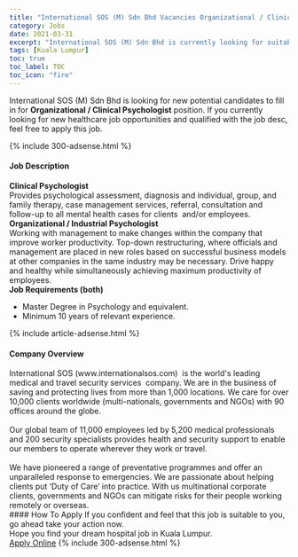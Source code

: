 ```yaml
---
title: "International SOS (M) Sdn Bhd Vacancies Organizational / Clinical Psychologist" 
category: Jobs 
date: 2021-03-31 
excerpt: "International SOS (M) Sdn Bhd is currently looking for suitable person to fill in the Organizational / Clinical Psychologist which positioned at Kuala Lumpur" 
tags: [Kuala Lumpur] 
toc: true 
toc_label: TOC 
toc_icon: "fire" 
--- 
```


<p>International SOS (M) Sdn Bhd is looking for new potential candidates to fill in for <b>Organizational / Clinical Psychologist</b> position. If you currently looking for new healthcare job opportunities and qualified with the job desc, feel free to apply this job.
</p>{% include 300-adsense.html %} 
<div><div><h4>Job Description</h4></div><div><div><span><div><div><strong>Clinical Psychologist</strong></div><div>Provides psychological assessment, diagnosis and individual, group, and family therapy, case management services, referral, consultation and follow-up to all mental health cases for clients&#160; and/or employees.</div><div><strong>Organizational / Industrial Psychologist</strong></div><div>Working with management to make changes within the company that improve worker productivity. Top-down restructuring, where officials and management are placed in new roles based on successful business models at other companies in the same industry may be necessary. Drive happy and healthy while simultaneously achieving maximum productivity of employees.&#160;</div><div><strong>Job Requirements (both)</strong></div><ul><li>Master Degree in Psychology and equivalent.&#160;</li><li>Minimum 10 years of relevant experience.&#160;</li></ul></div></span></div></div></div> 
{% include article-adsense.html %} 
<div><div><h4>Company Overview</h4></div><div><div><span><div><div>
	International SOS (www.internationalsos.com)&#160; is the world's leading medical and travel&#160;security services&#160; company. We are in the business of saving and protecting lives from more than 1,000 locations. We care for over 10,000 clients worldwide (multi-nationals, governments and NGOs) with&#160;90 offices around the globe.</div>
<div>
<br>
	Our global team of 11,000 employees led by 5,200 medical professionals and 200 security specialists provides health and security support to enable our members to operate wherever they work or travel.<br>
<br>
	We have pioneered a range of preventative programmes and offer an unparalleled response&#160;to emergencies. We are passionate about helping clients put &#8216;Duty of Care&#8217; into practice. With&#160;us multinational corporate clients, governments and NGOs can mitigate risks for their people&#160;working remotely or overseas. &#160;</div></div></span></div></div></div> 
#### How To Apply 
If you confident and feel that this job is suitable to you, go ahead take your action now. <br/> 
Hope you find your dream hospital job in Kuala Lumpur. <br/> 
<a href="https://www.jobstreet.com.my/en/job/organizational-clinical-psychologist-4521209?jobId=jobstreet-my-job-4521209" class="btn btn--warning" target="_blank" rel="nofollow noopenner">Apply Online</a> 
{% include 300-adsense.html %} 